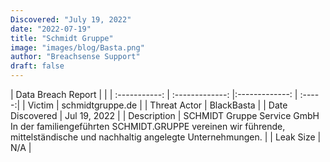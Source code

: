 ```yaml
---
Discovered: "July 19, 2022"
date: "2022-07-19"
title: "Schmidt Gruppe"
image: "images/blog/Basta.png"
author: "Breachsense Support"
draft: false
---
```


| Data Breach Report           |              | 
| :-----------: | :-------------:     |:-------------:    | :-----:|
| Victim      | schmidtgruppe.de      | 
| Threat Actor      |  BlackBasta     | 
| Date Discovered      | Jul 19, 2022      | 
| Description      | SCHMIDT Gruppe Service GmbH In der familiengeführten SCHMIDT.GRUPPE vereinen wir führende, mittelständische und nachhaltig angelegte Unternehmungen.      | 
| Leak Size      | N/A      | 

